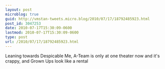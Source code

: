 ```yaml
---
layout: post
microblog: true
guid: http://vmstan-tweets.micro.blog/2010/07/17/18792485923.html
post_id: 3047253
date: 2010-07-17T15:30:09-0600
lastmod: 2010-07-17T15:30:09-0600
type: post
url: /2010/07/17/18792485923.html
---
```

Leaning towards Despicable Me, A-Team is only at one theater now and it's crappy, and Grown Ups look like a rental
